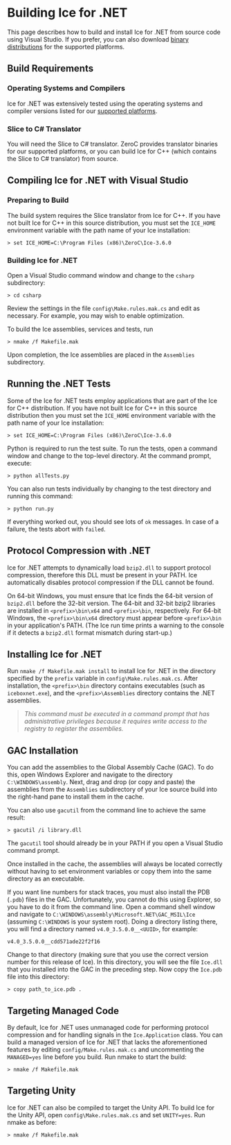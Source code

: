 # Building Ice for .NET

This page describes how to build and install Ice for .NET from source code using
Visual Studio. If you prefer, you can also download [binary distributions][1] for
the supported platforms.

## Build Requirements

### Operating Systems and Compilers

Ice for .NET was extensively tested using the operating systems and compiler versions
listed for our [supported platforms][2].

### Slice to C# Translator

You will need the Slice to C# translator. ZeroC provides translator binaries for our
supported platforms, or you can build Ice for C++ (which contains the Slice to C#
translator) from source.
 
## Compiling Ice for .NET with Visual Studio

### Preparing to Build

The build system requires the Slice translator from Ice for C++. If you have not
built Ice for C++ in this source distribution, you must set the `ICE_HOME`
environment variable with the path name of your Ice installation:

    > set ICE_HOME=C:\Program Files (x86)\ZeroC\Ice-3.6.0

### Building Ice for .NET

Open a Visual Studio command window and change to the `csharp` subdirectory:

    > cd csharp

Review the settings in the file `config\Make.rules.mak.cs` and edit as necessary.
For example, you may wish to enable optimization.

To build the Ice assemblies, services and tests, run

    > nmake /f Makefile.mak

Upon completion, the Ice assemblies are placed in the `Assemblies` subdirectory.

## Running the .NET Tests

Some of the Ice for .NET tests employ applications that are part of the Ice for
C++ distribution. If you have not built Ice for C++ in this source distribution
then you must set the `ICE_HOME` environment variable with the path name of your
Ice installation:

    > set ICE_HOME=C:\Program Files (x86)\ZeroC\Ice-3.6.0

Python is required to run the test suite. To run the tests, open a command window
and change to the top-level directory. At the command prompt, execute:

    > python allTests.py

You can also run tests individually by changing to the test directory and running
this command:

    > python run.py

If everything worked out, you should see lots of `ok` messages. In case of a
failure, the tests abort with `failed`.

## Protocol Compression with .NET

Ice for .NET attempts to dynamically load `bzip2.dll` to support protocol compression,
therefore this DLL must be present in your PATH. Ice automatically disables protocol
compression if the DLL cannot be found.

On 64-bit Windows, you must ensure that Ice finds the 64-bit version of `bzip2.dll`
before the 32-bit version. The 64-bit and 32-bit bzip2 libraries are installed in
`<prefix>\bin\x64` and `<prefix>\bin`, respectively. For 64-bit Windows, the
`<prefix>\bin\x64` directory must appear before `<prefix>\bin` in your application's
PATH. (The Ice run time prints a warning to the console if it detects a `bzip2.dll`
format mismatch during start-up.)

## Installing Ice for .NET

Run `nmake /f Makefile.mak install` to install Ice for .NET in the directory specified
by the `prefix` variable in `config\Make.rules.mak.cs`. After installation, the
`<prefix>\bin` directory contains executables (such as `iceboxnet.exe`), and the
`<prefix>\Assemblies` directory contains the .NET assemblies.

> *This command must be executed in a command prompt that has administrative
privileges because it requires write access to the registry to register the
assemblies.*

## GAC Installation

You can add the assemblies to the Global Assembly Cache (GAC). To do this, open
Windows Explorer and navigate to the directory `C:\WINDOWS\assembly`. Next, drag
and drop (or copy and paste) the assemblies from the `Assemblies` subdirectory
of your Ice source build into the right-hand pane to install them in the cache.

You can also use `gacutil` from the command line to achieve the same result:

    > gacutil /i library.dll

The `gacutil` tool should already be in your PATH if you open a Visual Studio
command prompt.

Once installed in the cache, the assemblies will always be located correctly
without having to set environment variables or copy them into the same directory
as an executable.

If you want line numbers for stack traces, you must also install the PDB (`.pdb`)
files in the GAC. Unfortunately, you cannot do this using Explorer, so you have
to do it from the command line. Open a command shell window and navigate to
`C:\WINDOWS\assembly\Microsoft.NET\GAC_MSIL\Ice` (assuming `C:\WINDOWS` is your
system root). Doing a directory listing there, you will find a directory named
`v4.0_3.5.0.0__<UUID>`, for example:

    v4.0_3.5.0.0__cdd571ade22f2f16

Change to that directory (making sure that you use the correct version number
for this release of Ice). In this directory, you will see the file `Ice.dll`
that you installed into the GAC in the preceding step. Now copy the `Ice.pdb`
file into this directory:

    > copy path_to_ice.pdb .

## Targeting Managed Code

By default, Ice for .NET uses unmanaged code for performing protocol compression
and for handling signals in the `Ice.Application` class. You can build a managed
version of Ice for .NET that lacks the aforementioned features by editing
`config/Make.rules.mak.cs` and uncommenting the `MANAGED=yes` line before you
build. Run nmake to start the build:

    > nmake /f Makefile.mak

## Targeting Unity

Ice for .NET can also be compiled to target the Unity API. To build Ice for the
Unity API, open `config\Make.rules.mak.cs` and set `UNITY=yes`. Run nmake as before:

    > nmake /f Makefile.mak

[1]: https://zeroc.com/download.html
[2]: https://zeroc.com/platforms_3_6_0.html
